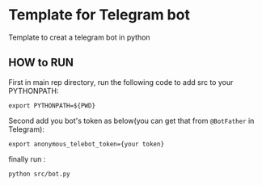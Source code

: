 # Template for Telegram bot

Template to creat a telegram bot in python

## HOW to RUN

First in main rep directory, run the following code to add src to your PYTHONPATH:

`export PYTHONPATH=${PWD}`

Second add you bot's token as below(you can get that from `@BotFather` in Telegram):

`export anonymous_telebot_token={your token}`

finally run :

`python src/bot.py`
